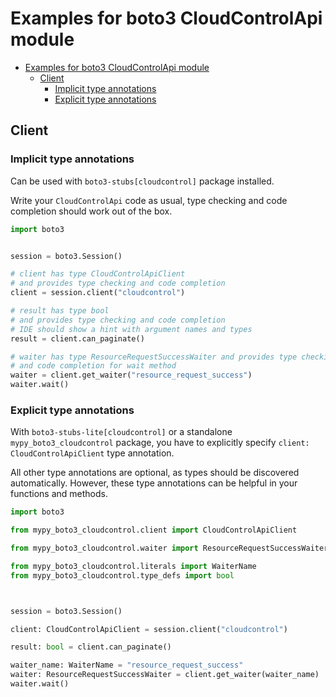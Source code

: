 <a id="examples-for-boto3-cloudcontrolapi-module"></a>

# Examples for boto3 CloudControlApi module

- [Examples for boto3 CloudControlApi module](#examples-for-boto3-cloudcontrolapi-module)
  - [Client](#client)
    - [Implicit type annotations](#implicit-type-annotations)
    - [Explicit type annotations](#explicit-type-annotations)

<a id="client"></a>

## Client

<a id="implicit-type-annotations"></a>

### Implicit type annotations

Can be used with `boto3-stubs[cloudcontrol]` package installed.

Write your `CloudControlApi` code as usual, type checking and code completion
should work out of the box.

```python
import boto3


session = boto3.Session()

# client has type CloudControlApiClient
# and provides type checking and code completion
client = session.client("cloudcontrol")

# result has type bool
# and provides type checking and code completion
# IDE should show a hint with argument names and types
result = client.can_paginate()

# waiter has type ResourceRequestSuccessWaiter and provides type checking
# and code completion for wait method
waiter = client.get_waiter("resource_request_success")
waiter.wait()
```

<a id="explicit-type-annotations"></a>

### Explicit type annotations

With `boto3-stubs-lite[cloudcontrol]` or a standalone `mypy_boto3_cloudcontrol`
package, you have to explicitly specify `client: CloudControlApiClient` type
annotation.

All other type annotations are optional, as types should be discovered
automatically. However, these type annotations can be helpful in your functions
and methods.

```python
import boto3

from mypy_boto3_cloudcontrol.client import CloudControlApiClient

from mypy_boto3_cloudcontrol.waiter import ResourceRequestSuccessWaiter

from mypy_boto3_cloudcontrol.literals import WaiterName
from mypy_boto3_cloudcontrol.type_defs import bool



session = boto3.Session()

client: CloudControlApiClient = session.client("cloudcontrol")

result: bool = client.can_paginate()

waiter_name: WaiterName = "resource_request_success"
waiter: ResourceRequestSuccessWaiter = client.get_waiter(waiter_name)
waiter.wait()
```

